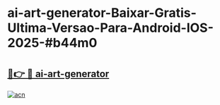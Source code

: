 # ai-art-generator-Baixar-Gratis-Ultima-Versao-Para-Android-IOS-2025-#b44m0

# <h2><a href="https://ainizakaria.my?title=ai-art-generator&ref=22M">🔗👉 🔴 ai-art-generator</a></h2>

[![acn](https://github.com/user-attachments/assets/0f9c940e-d8b0-45ae-aac7-cd30a18b3e1c)](https://ainizakaria.my?title=ai-art-generator&ref=22M)

